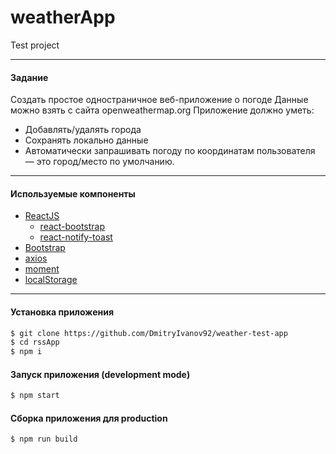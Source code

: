 # weatherApp
Test project

- - -

#### Задание

Создать простое одностраничное веб-приложение о погоде
Данные можно взять с сайта openweathermap.org
Приложение должно уметь:
 - Добавлять/удалять города
 - Сохранять локально данные
 - Автоматически запрашивать погоду по координатам пользователя — это город/место по умолчанию.

- - -

#### Используемые компоненты
* [ReactJS]
  * [react-bootstrap]
  * [react-notify-toast]
* [Bootstrap]
* [axios]
* [moment]
* [localStorage]

- - -

#### Установка приложения

```sh
$ git clone https://github.com/DmitryIvanov92/weather-test-app
$ cd rssApp
$ npm i
```
#### Запуск приложения (development mode)

```sh
$ npm start
```

#### Сборка приложения для production

```sh
$ npm run build
```

[ReactJS]: <https://facebook.github.io/react/>
[react-bootstrap]: <https://react-bootstrap.github.io/>
[react-notify-toast]: <https://www.npmjs.com/package/react-notify-toast>
[Bootstrap]: <http://getbootstrap.com/>
[axios]: <https://github.com/mzabriskie/axios>
[moment]: <https://momentjs.com/>
[localStorage]: <https://github.com/coolaj86/node-localStorage>
